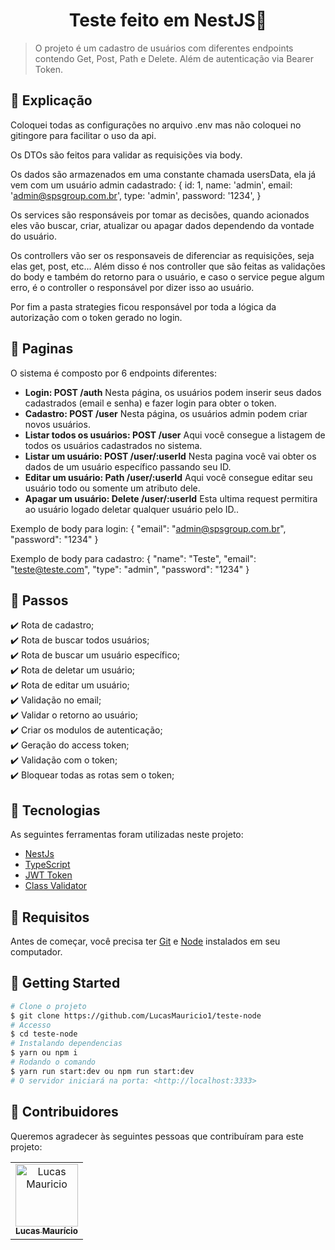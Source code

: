 <h1 align="center">Teste feito em NestJS🚀</h1>

> O projeto é um cadastro de usuários com diferentes endpoints contendo Get, Post, Path e Delete. Além de autenticação via Bearer Token.

## :page_facing_up: Explicação

Coloquei todas as configurações no arquivo .env mas não coloquei no gitingore para facilitar o uso da api.

Os DTOs são feitos para validar as requisições via body.

Os dados são armazenados em uma constante chamada usersData, ela já vem com um usuário admin cadastrado:
{
    id: 1,
    name: 'admin',
    email: 'admin@spsgroup.com.br',
    type: 'admin',
    password: '1234',
}

Os services são responsáveis por tomar as decisões, quando acionados eles vão buscar, criar, atualizar ou apagar dados dependendo da vontade do usuário.

Os controllers vão ser os responsaveis de diferenciar as requisições, seja elas get, post, etc...
Além disso é nos controller que são feitas as validações do body e também do retorno para o usuário, e caso o service pegue algum erro, é o controller o responsável por dizer isso ao usuário.

Por fim a pasta strategies ficou responsável por toda a lógica da autorização com o token gerado no login.

## 📁 Paginas

O sistema é composto por 6 endpoints diferentes:

- **Login: POST /auth** Nesta página, os usuários podem inserir seus dados cadastrados (email e senha) e fazer login para obter o token.
- **Cadastro: POST /user** Nesta página, os usuários admin podem criar novos usuários.
- **Listar todos os usuários: POST /user** Aqui você consegue a listagem de todos os usuários cadastrados no sistema.
- **Listar um usuário: POST /user/:userId** Nesta pagina você vai obter os dados de um usuário específico passando seu ID.
- **Editar um usuário: Path /user/:userId** Aqui você consegue editar seu usuário todo ou somente um atributo dele.
- **Apagar um usuário: Delete /user/:userId** Esta ultima request permitira ao usuário logado deletar qualquer usuário pelo ID..

Exemplo de body para login:
{
    "email": "admin@spsgroup.com.br",
    "password": "1234"
}

Exemplo de body para cadastro:
{
    "name": "Teste",
    "email": "teste@teste.com",
    "type": "admin",
    "password": "1234"
}



## :dart: Passos

:heavy_check_mark: Rota de cadastro;\
:heavy_check_mark: Rota de buscar todos usuários;\
:heavy_check_mark: Rota de buscar um usuário específico;\
:heavy_check_mark: Rota de deletar um usuário;\
:heavy_check_mark: Rota de editar um usuário;\
:heavy_check_mark: Validação no email;\
:heavy_check_mark: Validar o retorno ao usuário;\
:heavy_check_mark: Criar os modulos de autenticação;\
:heavy_check_mark: Geração do access token;\
:heavy_check_mark: Validação com o token;\
:heavy_check_mark: Bloquear todas as rotas sem o token;

## :rocket: Tecnologias

As seguintes ferramentas foram utilizadas neste projeto:

- [NestJs](https://docs.nestjs.com)
- [TypeScript](https://www.typescriptlang.org)
- [JWT Token](https://docs.nestjs.com/security/authentication)
- [Class Validator](https://docs.nestjs.com/techniques/validation)

## :closed_book: Requisitos ##

Antes de começar, você precisa ter [Git](https://git-scm.com) e [Node](https://nodejs.org/en/) instalados em seu computador.

## :checkered_flag: Getting Started ##

```bash
# Clone o projeto
$ git clone https://github.com/LucasMauricio1/teste-node
# Accesso
$ cd teste-node
# Instalando dependencias
$ yarn ou npm i
# Rodando o comando
$ yarn run start:dev ou npm run start:dev
# O servidor iniciará na porta: <http://localhost:3333>
```
## 🤝 Contribuidores

Queremos agradecer às seguintes pessoas que contribuíram para este projeto:

<table>
  <tr>
    <td align="center">
      <a href="#">
        <img src="https://avatars.githubusercontent.com/u/122059282?s=400&u=96bc9300d660f1b489efcfb0a557ab08a6298c99&v=4" width="100px;" alt="Lucas Mauricio"/><br>
        <sub>
          <b>Lucas Maurício</b>
        </sub>
      </a>
    </td>
  </tr>
</table>